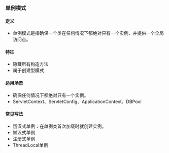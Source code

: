 ### 单例模式
#### 定义
* 单例模式是指确保一个类在任何情况下都绝对只有一个实例，并提供一个全局访问点。

#### 特征
* 隐藏所有构造方法
* 属于创建型模式

#### 适用场景
* 确保任何情况下都绝对只有一个实例。
* ServletContext、ServletConfig、ApplicationContext、DBPool

#### 常见写法
* 饿汉式单例：在单例类首次加载时就创建实例。
* 懒汉式单例
* 注册式单例
* ThreadLocal单例